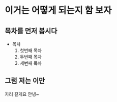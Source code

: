 # 이거는 어떻게 되는지 함 보자
## 목차를 먼저 봅시다
* 목차
  1. 첫번째 목차
  2. 두번째 목차
  3. 세번째 목차
  
## 그럼 저는 이만
자러 갈게요 안녕~
